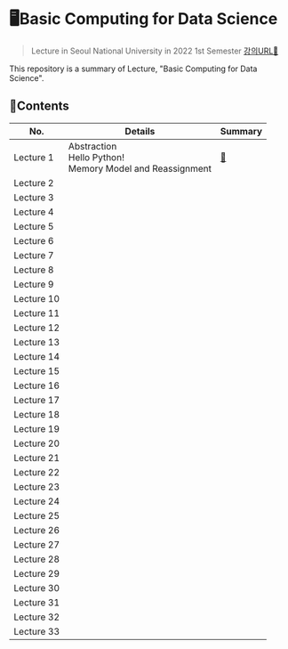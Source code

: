 # 🖥️Basic Computing for Data Science
> Lecture in Seoul National University in 2022 1st Semester
> [강의URL🔗](https://www.youtube.com/playlist?list=PLehMmhTz8GwvCWrpf4LsX0dIRSGDMaP1O)

This repository is a summary of Lecture, "Basic Computing for Data Science".

## 📑Contents

| No.        | Details                                                      | Summary             |
| ---------- | ------------------------------------------------------------ | ------------------- |
| Lecture 1  | Abstraction<br />Hello Python!<br />Memory Model and Reassignment | [📝](./lecture_1.md) |
| Lecture 2  |                                                              |                     |
| Lecture 3  |                                                              |                     |
| Lecture 4  |                                                              |                     |
| Lecture 5  |                                                              |                     |
| Lecture 6  |                                                              |                     |
| Lecture 7  |                                                              |                     |
| Lecture 8  |                                                              |                     |
| Lecture 9  |                                                              |                     |
| Lecture 10 |                                                              |                     |
| Lecture 11 |                                                              |                     |
| Lecture 12 |                                                              |                     |
| Lecture 13 |                                                              |                     |
| Lecture 14 |                                                              |                     |
| Lecture 15 |                                                              |                     |
| Lecture 16 |                                                              |                     |
| Lecture 17 |                                                              |                     |
| Lecture 18 |                                                              |                     |
| Lecture 19 |                                                              |                     |
| Lecture 20 |                                                              |                     |
| Lecture 21 |                                                              |                     |
| Lecture 22 |                                                              |                     |
| Lecture 23 |                                                              |                     |
| Lecture 24 |                                                              |                     |
| Lecture 25 |                                                              |                     |
| Lecture 26 |                                                              |                     |
| Lecture 27 |                                                              |                     |
| Lecture 28 |                                                              |                     |
| Lecture 29 |                                                              |                     |
| Lecture 30 |                                                              |                     |
| Lecture 31 |                                                              |                     |
| Lecture 32 |                                                              |                     |
| Lecture 33 |                                                              |                     |
